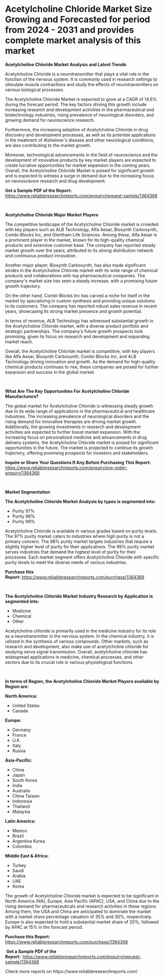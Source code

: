 <p><h1>Acetylcholine Chloride Market Size Growing and Forecasted for period from 2024 - 2031 and provides complete market analysis of this market</h1></p><p><strong>Acetylcholine Chloride Market Analysis and Latest Trends</strong></p>
<p><p>Acetylcholine Chloride is a neurotransmitter that plays a vital role in the function of the nervous system. It is commonly used in research settings to stimulate muscle contractions and study the effects of neurotransmitters on various biological processes.</p><p>The Acetylcholine Chloride Market is expected to grow at a CAGR of 14.6% during the forecast period. The key factors driving this growth include increasing research and development activities in the pharmaceutical and biotechnology industries, rising prevalence of neurological disorders, and growing demand for neuroscience research.</p><p>Furthermore, the increasing adoption of Acetylcholine Chloride in drug discovery and development processes, as well as its potential applications in the treatment of Alzheimer's disease and other neurological conditions, are also contributing to the market growth.</p><p>Moreover, technological advancements in the field of neuroscience and the development of innovative products by key market players are expected to create lucrative opportunities for market expansion in the coming years. Overall, the Acetylcholine Chloride Market is poised for significant growth and is expected to witness a surge in demand due to the increasing focus on neuroscience research and drug development.</p></p>
<p><strong>Get a Sample PDF of the Report:&nbsp;</strong> <a href="https://www.reliableresearchreports.com/enquiry/request-sample/1364368">https://www.reliableresearchreports.com/enquiry/request-sample/1364368</a></p>
<p>&nbsp;</p>
<p><strong>Acetylcholine Chloride Major Market Players</strong></p>
<p><p>The competitive landscape of the Acetylcholine Chloride market is crowded with key players such as ALB Technology, Alfa Aesar, Biosynth Carbosynth, Combi-Blocks Inc, and Glentham Life Sciences. Among these, Alfa Aesar is a prominent player in the market, known for its high-quality chemical products and extensive customer base. The company has reported steady market growth over the years, attributed to its strong distribution network and continuous product innovation.</p><p>Another major player, Biosynth Carbosynth, has also made significant strides in the Acetylcholine Chloride market with its wide range of chemical products and collaborations with top pharmaceutical companies. The company's market size has seen a steady increase, with a promising future growth trajectory.</p><p>On the other hand, Combi-Blocks Inc has carved a niche for itself in the market by specializing in custom synthesis and providing unique solutions to its customers. The company has reported robust sales revenue in recent years, showcasing its strong market presence and growth potential.</p><p>In terms of revenue, ALB Technology has witnessed substantial growth in the Acetylcholine Chloride market, with a diverse product portfolio and strategic partnerships. The company's future growth prospects look promising, given its focus on research and development and expanding market reach.</p><p>Overall, the Acetylcholine Chloride market is competitive, with key players like Alfa Aesar, Biosynth Carbosynth, Combi-Blocks Inc, and ALB Technology driving innovation and growth. As the demand for high-quality chemical products continues to rise, these companies are poised for further expansion and success in the global market.</p></p>
<p>&nbsp;</p>
<p><strong>What Are The Key Opportunities For Acetylcholine Chloride Manufacturers?</strong></p>
<p><p>The global market for Acetylcholine Chloride is witnessing steady growth due to its wide range of applications in the pharmaceutical and healthcare industries. The increasing prevalence of neurological disorders and the rising demand for innovative therapies are driving market growth. Additionally, the growing investments in research and development activities are expected to further boost market expansion. With the increasing focus on personalized medicine and advancements in drug delivery systems, the Acetylcholine Chloride market is poised for significant opportunities in the future. The market is projected to continue its growth trajectory, offering promising prospects for investors and stakeholders.</p></p>
<p><strong>Inquire or Share Your Questions If Any Before Purchasing This Report:</strong> <a href="https://www.reliableresearchreports.com/enquiry/pre-order-enquiry/1364368">https://www.reliableresearchreports.com/enquiry/pre-order-enquiry/1364368</a></p>
<p>&nbsp;</p>
<p><strong>Market Segmentation</strong></p>
<p><strong>The Acetylcholine Chloride Market Analysis by types is segmented into:</strong></p>
<p><ul><li>Purity 97%</li><li>Purity 98%</li><li>Purity 99%</li></ul></p>
<p><p>Acetylcholine Chloride is available in various grades based on purity levels. The 97% purity market caters to industries where high purity is not a primary concern. The 98% purity market targets industries that require a slightly higher level of purity for their applications. The 99% purity market serves industries that demand the highest level of purity for their processes. Each market segment offers Acetylcholine Chloride with specific purity levels to meet the diverse needs of various industries.</p></p>
<p><strong>Purchase this Report:&nbsp;</strong><a href="https://www.reliableresearchreports.com/purchase/1364368">https://www.reliableresearchreports.com/purchase/1364368</a></p>
<p>&nbsp;</p>
<p><strong>The Acetylcholine Chloride Market Industry Research by Application is segmented into:</strong></p>
<p><ul><li>Medicine</li><li>Chemical</li><li>Other</li></ul></p>
<p><p>Acetylcholine chloride is primarily used in the medicine industry for its role as a neurotransmitter in the nervous system. In the chemical industry, it is utilized in the synthesis of various compounds. Other markets, such as research and development, also make use of acetylcholine chloride for studying nerve signal transmission. Overall, acetylcholine chloride has widespread applications in medicine, chemical processes, and other sectors due to its crucial role in various physiological functions.</p></p>
<p>&nbsp;</p>
<p><strong>In terms of Region, the Acetylcholine Chloride Market Players available by Region are:</strong></p>
<p>
    <p> <strong> North America: </strong>
        <ul>
            <li>United States</li>
            <li>Canada</li>
        </ul>
        </p> 
    <p> <strong> Europe: </strong>
        <ul>
            <li>Germany</li>
            <li>France</li>
            <li>U.K.</li>
            <li>Italy</li>
            <li>Russia</li>
        </ul>
        </p> 
    <p> <strong> Asia-Pacific: </strong>
        <ul>
            <li>China</li>
            <li>Japan</li>
            <li>South Korea</li>
            <li>India</li>
            <li>Australia</li>
            <li>China Taiwan</li>
            <li>Indonesia</li>
            <li>Thailand</li>
            <li>Malaysia</li>
        </ul>
        </p> 
    <p> <strong> Latin America: </strong>
        <ul>
            <li>Mexico</li>
            <li>Brazil</li>
            <li>Argentina Korea</li>
            <li>Colombia</li>
        </ul>
        </p> 
    <p> <strong> Middle East & Africa: </strong>
        <ul>
            <li>Turkey</li>
            <li>Saudi</li>
            <li>Arabia</li>
            <li>UAE</li>
            <li>Korea</li>
        </ul>
    </p>
    </p>
<p><p>The growth of Acetylcholine Chloride market is expected to be significant in North America (NA), Europe, Asia Pacific (APAC), USA, and China due to the rising demand for pharmaceuticals and research activities in these regions. Among them, the USA and China are anticipated to dominate the market with a market share percentage valuation of 35% and 30%, respectively. Europe is also expected to hold a substantial market share of 20%, followed by APAC at 15% in the forecast period.</p></p>
<p><strong>Purchase this Report: </strong><a href="https://www.reliableresearchreports.com/purchase/1364368">https://www.reliableresearchreports.com/purchase/1364368</a></p>
<p>&nbsp;<strong>Get a Sample PDF of the Report:&nbsp;&nbsp;</strong><a href="https://www.reliableresearchreports.com/enquiry/request-sample/1364368">https://www.reliableresearchreports.com/enquiry/request-sample/1364368</a></p>
<p><strong></strong></p>
<p>Check more reports on https://www.reliableresearchreports.com/</p>